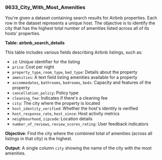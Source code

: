 ### 9633_City_With_Most_Amenities

You're given a dataset containing search results for Airbnb properties. Each row in the dataset represents a unique host. The objective is to identify the city that has the highest total number of amenities listed across all of its hosts' properties.

**Table: airbnb_search_details**

This table includes various fields describing Airbnb listings, such as:

- `id`: Unique identifier for the listing
- `price`: Cost per night
- `property_type`, `room_type`, `bed_type`: Details about the property
- `amenities`: A text field listing amenities available for a property
- `accommodates`, `bathrooms`, `bedrooms`, `beds`: Capacity and features of the property
- `cancellation_policy`: Policy type
- `cleaning_fee`: Indicates if there's a cleaning fee
- `city`: The city where the property is located
- `host_identity_verified`: Whether the host's identity is verified
- `host_response_rate`, `host_since`: Host activity metrics
- `neighbourhood`, `zipcode`: Location details
- `number_of_reviews`, `review_scores_rating`: User feedback indicators

**Objective**: Find the city where the combined total of amenities (across all listings in that city) is the highest.

**Output**: A single column `city` showing the name of the city with the most amenities.
